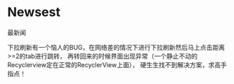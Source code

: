 # Newsest
最新闻

下拉刷新有一个恼人的BUG，在网络差的情况下进行下拉刷新然后马上点击距离>=2的tab进行跳转，
再转回来的时候界面出现异常（一个静止不动的Recyclerview定在正常的RecyclerView上面），
硬生生找不到解决方案，求高手指点！
